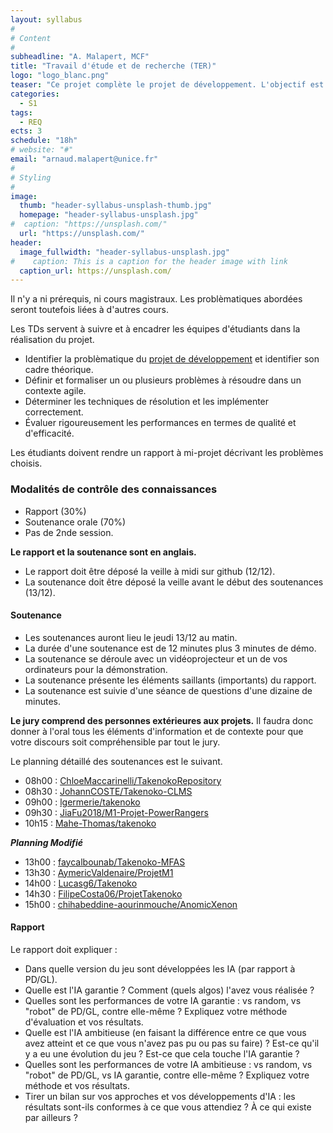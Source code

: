 ```yaml
---
layout: syllabus
#
# Content
#
subheadline: "A. Malapert, MCF"
title: "Travail d'étude et de recherche (TER)"
logo: "logo_blanc.png"
teaser: "Ce projet complète le projet de développement. L'objectif est de comprendre, formaliser, analyser, et répondre aux besoins du logiciel en termes de structures de données, d'algorithmes, d'aide à la décision, ou même d'intelligence artificielle."
categories:
  - S1
tags:
  - REQ
ects: 3
schedule: "18h"
# website: "#"
email: "arnaud.malapert@unice.fr"
#
# Styling
#
image:
  thumb: "header-syllabus-unsplash-thumb.jpg"
  homepage: "header-syllabus-unsplash.jpg"
#  caption: "https://unsplash.com/"
  url: "https://unsplash.com/"
header:
  image_fullwidth: "header-syllabus-unsplash.jpg"
#    caption: This is a caption for the header image with link
  caption_url: https://unsplash.com/  
---
```



Il n'y a ni prérequis, ni cours magistraux.
Les problèmatiques abordées seront toutefois liées à d'autres cours.

 
Les TDs servent à suivre et à encadrer les équipes d'étudiants dans la réalisation du projet.
 - Identifier la problèmatique du [projet de développement](../projet-developpement/) et identifier son cadre théorique.
 - Définir et formaliser un ou plusieurs problèmes à résoudre dans un contexte agile.
 - Déterminer les techniques de résolution et les implémenter correctement.
 - Évaluer rigoureusement les performances en termes de qualité et d'efficacité.

Les étudiants doivent rendre un rapport à mi-projet décrivant les problèmes choisis.

### Modalités de contrôle des connaissances ###

 - Rapport (30%)
 - Soutenance orale (70%) 
 - Pas de 2nde session.

**Le rapport et la soutenance sont en anglais.**
- Le rapport doit être déposé la veille à midi sur github (12/12).
- La soutenance doit être déposé la veille avant le début des soutenances (13/12).

#### Soutenance ####

- Les soutenances auront lieu le jeudi 13/12 au matin.
- La durée d'une soutenance est de 12 minutes plus 3 minutes de démo.
- La soutenance se déroule avec un vidéoprojecteur et un de vos ordinateurs pour la démonstration.
- La soutenance présente les éléments saillants (importants) du rapport.
- La soutenance est suivie d'une séance de questions d'une dizaine de minutes.

**Le jury comprend des personnes extérieures aux projets.**
Il faudra donc donner à l'oral tous les éléments d'information et de contexte pour que votre discours soit compréhensible par tout le jury.

Le planning détaillé des soutenances est le suivant.

- 08h00 : [ChloeMaccarinelli/TakenokoRepository](https://github.com/ChloeMaccarinelli/TakenokoRepository)
- 08h30 : [JohannCOSTE/Takenoko-CLMS](https://github.com/JohannCOSTE/Takenoko-CLMS)
- 09h00 : [lgermerie/takenoko](https://github.com/lgermerie/takenoko)
- 09h30 : [JiaFu2018/M1-Projet-PowerRangers](https://github.com/JiaFu2018/M1-Projet-PowerRangers)
- 10h15 : [Mahe-Thomas/takenoko](https://github.com/Mahe-Thomas/takenoko)

**_Planning Modifié_**

- 13h00 : [faycalbounab/Takenoko-MFAS](https://github.com/faycalbounab/Takenoko-MFAS)
- 13h30 : [AymericValdenaire/ProjetM1](https://github.com/AymericValdenaire/ProjetM1)
- 14h00 : [Lucasg6/Takenoko](https://github.com/Lucasg6/Takenoko)
- 14h30 : [FilipeCosta06/ProjetTakenoko](https://github.com/FilipeCosta06/ProjetTakenoko)
- 15h00 : [chihabeddine-aourinmouche/AnomicXenon](https://github.com/chihabeddine-aourinmouche/AnomicXenon)




#### Rapport ####

Le rapport doit expliquer :

- Dans quelle version du jeu sont développées les IA (par rapport à PD/GL).
- Quelle est l'IA garantie ? Comment (quels algos) l'avez vous réalisée ?
- Quelles sont les performances de votre IA garantie : vs random, vs "robot" de PD/GL, contre elle-même ? Expliquez votre méthode d'évaluation et vos résultats.
- Quelle est l'IA ambitieuse (en faisant la différence entre ce que vous avez atteint et ce que vous n'avez pas pu ou pas su faire) ? Est-ce qu'il y a eu une évolution du jeu ? Est-ce que cela touche l'IA garantie ?
- Quelles sont les performances de votre IA ambitieuse : vs random, vs "robot" de PD/GL, vs IA garantie, contre elle-même ? Expliquez votre méthode et vos résultats.
- Tirer un bilan sur vos approches et vos développements d'IA : les résultats sont-ils conformes à ce que vous attendiez ? À ce qui existe par ailleurs ?





